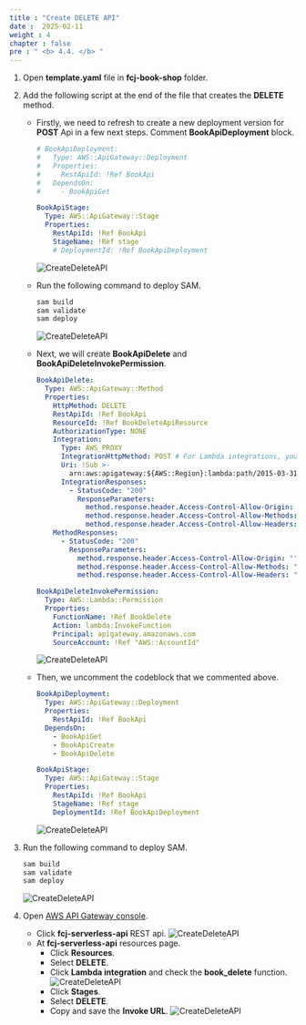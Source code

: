 ```yaml
---
title : "Create DELETE API"
date :  2025-02-11
weight : 4
chapter : false
pre : " <b> 4.4. </b> "
---
```

1. Open **template.yaml** file in **fcj-book-shop** folder.

2. Add the following script at the end of the file that creates the **DELETE** method.
    - Firstly, we need to refresh to create a new deployment version for **POST** Api in a few next steps. Comment **BookApiDeployment** block.

      ```yml
      # BookApiDeployment:
      #   Type: AWS::ApiGateway::Deployment
      #   Properties:
      #     RestApiId: !Ref BookApi
      #   DependsOn:
      #     - BookApiGet

      BookApiStage:
        Type: AWS::ApiGateway::Stage
        Properties:
          RestApiId: !Ref BookApi
          StageName: !Ref stage
          # DeploymentId: !Ref BookApiDeployment
      ```

      ![CreateDeleteAPI](/images/temp/1/72.png?&width=90pc)
    - Run the following command to deploy SAM.

      ```bash
      sam build
      sam validate
      sam deploy
      ```

      ![CreateDeleteAPI](/images/temp/1/73.png?&width=90pc)
    - Next, we will create **BookApiDelete** and **BookApiDeleteInvokePermission**.

      ```yml
      BookApiDelete:
        Type: AWS::ApiGateway::Method
        Properties:
          HttpMethod: DELETE
          RestApiId: !Ref BookApi
          ResourceId: !Ref BookDeleteApiResource
          AuthorizationType: NONE
          Integration:
            Type: AWS_PROXY
            IntegrationHttpMethod: POST # For Lambda integrations, you must set the integration method to POST
            Uri: !Sub >-
              arn:aws:apigateway:${AWS::Region}:lambda:path/2015-03-31/functions/${BookDelete.Arn}/invocations
            IntegrationResponses:
              - StatusCode: "200"
                ResponseParameters:
                  method.response.header.Access-Control-Allow-Origin: "'*'"
                  method.response.header.Access-Control-Allow-Methods: "'DELETE,OPTIONS'"
                  method.response.header.Access-Control-Allow-Headers: "'Content-Type,X-Amz-Date,Authorization,X-Api-Key,X-Amz-Security-Token'"
          MethodResponses:
            - StatusCode: "200"
              ResponseParameters:
                method.response.header.Access-Control-Allow-Origin: "'*'"
                method.response.header.Access-Control-Allow-Methods: "'DELETE,OPTIONS'"
                method.response.header.Access-Control-Allow-Headers: "'Content-Type,X-Amz-Date,Authorization,X-Api-Key,X-Amz-Security-Token'"

      BookApiDeleteInvokePermission:
        Type: AWS::Lambda::Permission
        Properties:
          FunctionName: !Ref BookDelete
          Action: lambda:InvokeFunction
          Principal: apigateway.amazonaws.com
          SourceAccount: !Ref "AWS::AccountId"
      ```

      ![CreateDeleteAPI](/images/temp/1/79.png?&width=90pc)
    - Then, we uncomment the codeblock that we commented above.

      ```yml
      BookApiDeployment:
        Type: AWS::ApiGateway::Deployment
        Properties:
          RestApiId: !Ref BookApi
        DependsOn:
          - BookApiGet
          - BookApiCreate
          - BookApiDelete

      BookApiStage:
        Type: AWS::ApiGateway::Stage
        Properties:
          RestApiId: !Ref BookApi
          StageName: !Ref stage
          DeploymentId: !Ref BookApiDeployment
      ```

      ![CreateDeleteAPI](/images/temp/1/80.png?&width=90pc)

3. Run the following command to deploy SAM.

    ```bash
    sam build
    sam validate
    sam deploy
    ```

    ![CreateDeleteAPI](/images/temp/1/81.png?&width=90pc)

4. Open [AWS API Gateway console](https://us-east-1.console.aws.amazon.com/apigateway/home?region=us-east-1).
    - Click **fcj-serverless-api** REST api.
      ![CreateDeleteAPI](/images/temp/1/64.png?width=90pc)
    - At **fcj-serverless-api** resources page.
      - Click **Resources**.
      - Select **DELETE**.
      - Click **Lambda integration** and check the **book_delete** function.
        ![CreateDeleteAPI](/images/temp/1/82.png?&width=90pc)
      - Click **Stages**.
      - Select **DELETE**.
      - Copy and save the **Invoke URL**.
        ![CreateDeleteAPI](/images/temp/1/83.png?&width=90pc)
